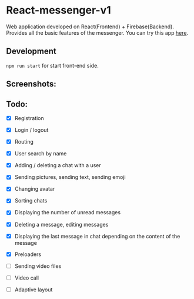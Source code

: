 # React-messenger-v1

Web application developed on React(Frontend) + Firebase(Backend). Provides all the basic features of the messenger.
You can try this app [here](https://react-messenger-v1.vercel.app).

## Development
 `npm run start` for start front-end side.  

## Screenshots:

## Todo:
- [x] Registration
- [x] Login / logout
- [x] Routing
- [x] User search by name
- [x] Adding / deleting a chat with a user
- [x] Sending pictures, sending text, sending emoji
- [x] Changing avatar
- [x] Sorting chats
- [x] Displaying the number of unread messages
- [x] Deleting a message, editing messages
- [x] Displaying the last message in chat depending on the content of the message
- [x] Preloaders
- [ ] Sending video files
- [ ] Video call
- [ ] Adaptive layout





